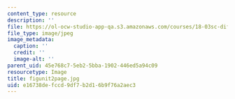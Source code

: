 ```yaml
---
content_type: resource
description: ''
file: https://ol-ocw-studio-app-qa.s3.amazonaws.com/courses/18-03sc-differential-equations-fall-2011/e16738defccd9df7b2d16b9f76a2aec3_figunit2page.jpg
file_type: image/jpeg
image_metadata:
  caption: ''
  credit: ''
  image-alt: ''
parent_uid: 45e768c7-5eb2-5bba-1902-446ed5a94c09
resourcetype: Image
title: figunit2page.jpg
uid: e16738de-fccd-9df7-b2d1-6b9f76a2aec3
---
```

